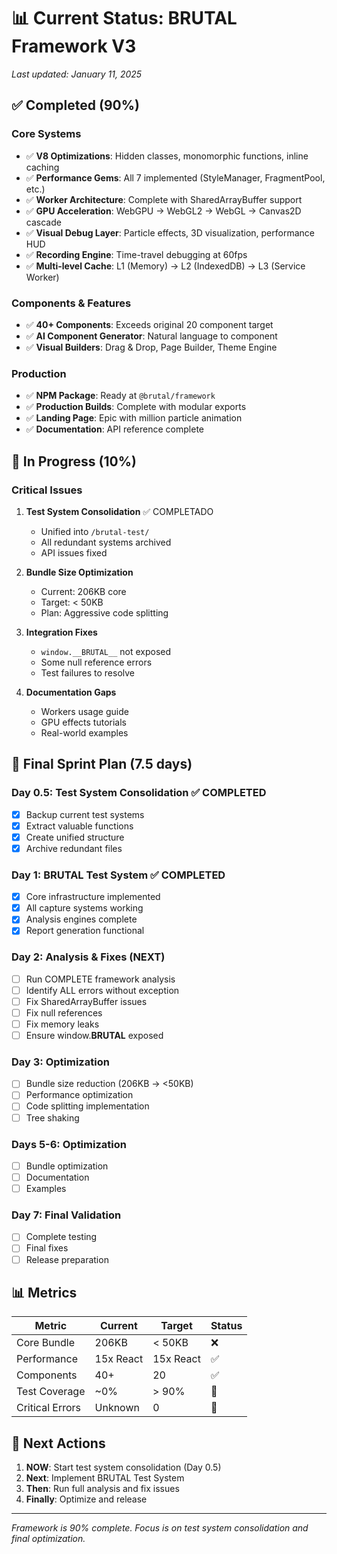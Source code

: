 # 📊 Current Status: BRUTAL Framework V3

*Last updated: January 11, 2025*

## ✅ Completed (90%)

### Core Systems
- ✅ **V8 Optimizations**: Hidden classes, monomorphic functions, inline caching
- ✅ **Performance Gems**: All 7 implemented (StyleManager, FragmentPool, etc.)
- ✅ **Worker Architecture**: Complete with SharedArrayBuffer support
- ✅ **GPU Acceleration**: WebGPU → WebGL2 → WebGL → Canvas2D cascade
- ✅ **Visual Debug Layer**: Particle effects, 3D visualization, performance HUD
- ✅ **Recording Engine**: Time-travel debugging at 60fps
- ✅ **Multi-level Cache**: L1 (Memory) → L2 (IndexedDB) → L3 (Service Worker)

### Components & Features
- ✅ **40+ Components**: Exceeds original 20 component target
- ✅ **AI Component Generator**: Natural language to component
- ✅ **Visual Builders**: Drag & Drop, Page Builder, Theme Engine

### Production
- ✅ **NPM Package**: Ready at `@brutal/framework`
- ✅ **Production Builds**: Complete with modular exports
- ✅ **Landing Page**: Epic with million particle animation
- ✅ **Documentation**: API reference complete

## 🔧 In Progress (10%)

### Critical Issues
1. **Test System Consolidation** ✅ COMPLETADO
   - Unified into `/brutal-test/`
   - All redundant systems archived
   - API issues fixed

2. **Bundle Size Optimization**
   - Current: 206KB core
   - Target: < 50KB
   - Plan: Aggressive code splitting

3. **Integration Fixes**
   - `window.__BRUTAL__` not exposed
   - Some null reference errors
   - Test failures to resolve

4. **Documentation Gaps**
   - Workers usage guide
   - GPU effects tutorials
   - Real-world examples

## 📅 Final Sprint Plan (7.5 days)

### Day 0.5: Test System Consolidation ✅ COMPLETED
- [x] Backup current test systems
- [x] Extract valuable functions
- [x] Create unified structure
- [x] Archive redundant files

### Day 1: BRUTAL Test System ✅ COMPLETED
- [x] Core infrastructure implemented
- [x] All capture systems working
- [x] Analysis engines complete
- [x] Report generation functional

### Day 2: Analysis & Fixes (NEXT)
- [ ] Run COMPLETE framework analysis
- [ ] Identify ALL errors without exception
- [ ] Fix SharedArrayBuffer issues
- [ ] Fix null references
- [ ] Fix memory leaks
- [ ] Ensure window.__BRUTAL__ exposed

### Day 3: Optimization
- [ ] Bundle size reduction (206KB → <50KB)
- [ ] Performance optimization
- [ ] Code splitting implementation
- [ ] Tree shaking

### Days 5-6: Optimization
- [ ] Bundle optimization
- [ ] Documentation
- [ ] Examples

### Day 7: Final Validation
- [ ] Complete testing
- [ ] Final fixes
- [ ] Release preparation

## 📊 Metrics

| Metric | Current | Target | Status |
|--------|---------|--------|--------|
| Core Bundle | 206KB | < 50KB | ❌ |
| Performance | 15x React | 15x React | ✅ |
| Components | 40+ | 20 | ✅ |
| Test Coverage | ~0% | > 90% | 🔧 |
| Critical Errors | Unknown | 0 | 🔧 |

## 🚀 Next Actions

1. **NOW**: Start test system consolidation (Day 0.5)
2. **Next**: Implement BRUTAL Test System
3. **Then**: Run full analysis and fix issues
4. **Finally**: Optimize and release

---

*Framework is 90% complete. Focus is on test system consolidation and final optimization.*